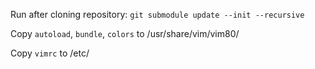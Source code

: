 Run after cloning repository: ```git submodule update --init --recursive```

Copy ```autoload```, ```bundle```, ```colors``` to /usr/share/vim/vim80/

Copy ```vimrc``` to /etc/
